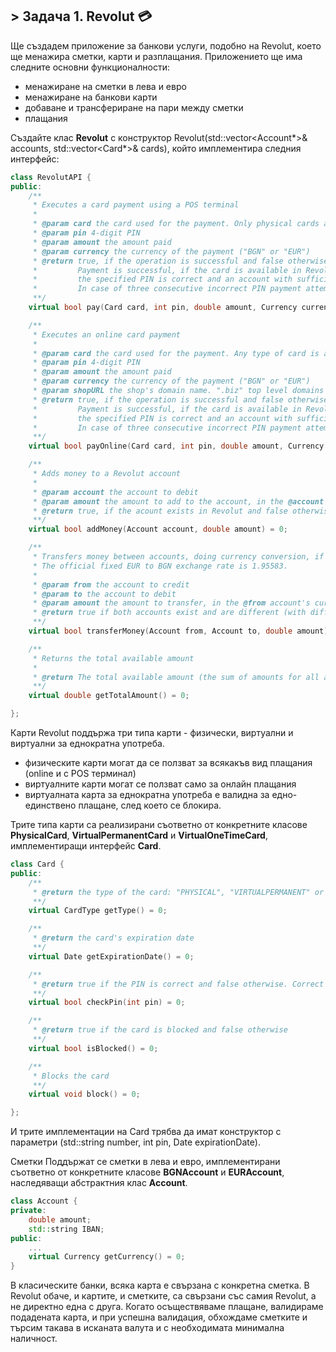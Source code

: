 ## > Задача 1. Revolut 💳

Ще създадем приложение за банкови услуги, подобно на Revolut, което ще менажира сметки, карти и разплащания. Приложението ще има следните основни функционалности:

- менажиране на сметки в лева и евро
- менажиране на банкови карти
- добаване и трансфериране на пари между сметки
- плащания

Създайте клас **Revolut** с конструктор Revolut(std::vector<Account*>& accounts, std::vector<Card*>& cards), който имплементира следния интерфейс:

``` c++ 
class RevolutAPI {
public:
    /**
     * Executes a card payment using a POS terminal
     *
     * @param card the card used for the payment. Only physical cards are accepted
     * @param pin 4-digit PIN
     * @param amount the amount paid
     * @param currency the currency of the payment ("BGN" or "EUR")
     * @return true, if the operation is successful and false otherwise.
     *         Payment is successful, if the card is available in Revolut, valid, unblocked,
     *         the specified PIN is correct and an account with sufficient amount in the specified currency exists.
     *         In case of three consecutive incorrect PIN payment attempts, the card should be blocked.
     **/
    virtual bool pay(Card card, int pin, double amount, Currency currency) = 0;

    /**
     * Executes an online card payment
     *
     * @param card the card used for the payment. Any type of card is accepted
     * @param pin 4-digit PIN
     * @param amount the amount paid
     * @param currency the currency of the payment ("BGN" or "EUR")
     * @param shopURL the shop's domain name. ".biz" top level domains are currently banned and payments should be rejected
     * @return true, if the operation is successful and false otherwise.
     *         Payment is successful, if the card is available in Revolut, valid, unblocked,
     *         the specified PIN is correct and an account with sufficient amount in the specified currency exists.
     *         In case of three consecutive incorrect PIN payment attempts, the card should be blocked.
     **/
    virtual bool payOnline(Card card, int pin, double amount, Currency currency, std::string shopURL) = 0;

    /**
     * Adds money to a Revolut account
     *
     * @param account the account to debit
     * @param amount the amount to add to the account, in the @account's currency
     * @return true, if the acount exists in Revolut and false otherwise
     **/
    virtual bool addMoney(Account account, double amount) = 0;

    /**
     * Transfers money between accounts, doing currency conversion, if needed.
     * The official fixed EUR to BGN exchange rate is 1.95583.
     *
     * @param from the account to credit
     * @param to the account to debit
     * @param amount the amount to transfer, in the @from account's currency
     * @return true if both accounts exist and are different (with different IBANs) and false otherwise
     **/
    virtual bool transferMoney(Account from, Account to, double amount) = 0;

    /**
     * Returns the total available amount
     *
     * @return The total available amount (the sum of amounts for all accounts), in BGN
     **/
    virtual double getTotalAmount() = 0;

};
```
Карти
Revolut поддържа три типа карти - физически, виртуални и виртуални за еднократна употреба.

- физическите карти могат да се ползват за всякакъв вид плащания (online и с POS терминал)
- виртуалните карти могат се ползват само за онлайн плащания
- виртуалната карта за еднократна употреба е валидна за едно-единствено плащане, след което се блокира.

Трите типа карти са реализирани съответно от конкретните класове **PhysicalCard**, **VirtualPermanentCard** и **VirtualOneTimeCard**, имплементиращи интерфейс **Card**.

``` c++
class Card {
public:
    /**
     * @return the type of the card: "PHYSICAL", "VIRTUALPERMANENT" or "VIRTUALONETIME"
     **/
    virtual CardType getType() = 0;

    /**
     * @return the card's expiration date
     **/
    virtual Date getExpirationDate() = 0;

    /**
     * @return true if the PIN is correct and false otherwise. Correct means, equal to the PIN, set in the card upon construction (i.e. passed in its constructor). You can check it for validity, e.g. that it is a 4-digit number, but you can assume the input is valid.
     **/
    virtual bool checkPin(int pin) = 0;

    /**
     * @return true if the card is blocked and false otherwise
     **/
    virtual bool isBlocked() = 0;

    /**
     * Blocks the card
     **/
    virtual void block() = 0;

};
```

И трите имплементации на Card трябва да имат конструктор с параметри (std::string number, int pin, Date expirationDate).

Сметки
Поддържат се сметки в лева и евро, имплементирани съответно от конкретните класове **BGNAccount** и **EURAccount**, наследяващи абстрактния клас **Account**.

``` c++
class Account {
private:
    double amount;
    std::string IBAN;
public:
    ... 
    virtual Currency getCurrency() = 0;
}
```

В класическите банки, всяка карта е свързана с конкретна сметка. В Revolut обаче, и картите, и сметките, са свързани със самия Revolut, а не директно една с друга. Когато осъществяваме плащане, валидираме подадената карта, и при успешна валидация, обхождаме сметките и търсим такава в исканата валута и с необходимата минимална наличност.
